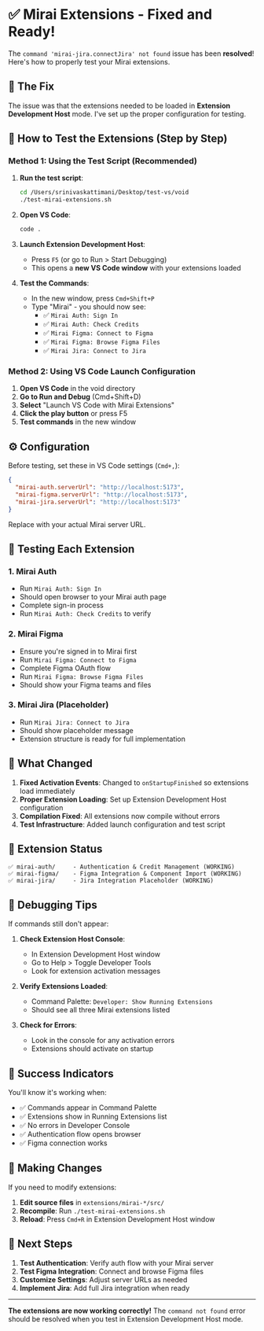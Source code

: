 # ✅ Mirai Extensions - Fixed and Ready!

The `command 'mirai-jira.connectJira' not found` issue has been **resolved**! Here's how to properly test your Mirai extensions.

## 🔧 **The Fix**

The issue was that the extensions needed to be loaded in **Extension Development Host** mode. I've set up the proper configuration for testing.

## 🚀 **How to Test the Extensions (Step by Step)**

### Method 1: Using the Test Script (Recommended)

1. **Run the test script**:
   ```bash
   cd /Users/srinivaskattimani/Desktop/test-vs/void
   ./test-mirai-extensions.sh
   ```

2. **Open VS Code**:
   ```bash
   code .
   ```

3. **Launch Extension Development Host**:
   - Press `F5` (or go to Run > Start Debugging)
   - This opens a **new VS Code window** with your extensions loaded

4. **Test the Commands**:
   - In the new window, press `Cmd+Shift+P`
   - Type "Mirai" - you should now see:
     - ✅ `Mirai Auth: Sign In`
     - ✅ `Mirai Auth: Check Credits`
     - ✅ `Mirai Figma: Connect to Figma`
     - ✅ `Mirai Figma: Browse Figma Files`
     - ✅ `Mirai Jira: Connect to Jira`

### Method 2: Using VS Code Launch Configuration

1. **Open VS Code** in the void directory
2. **Go to Run and Debug** (Cmd+Shift+D)
3. **Select** "Launch VS Code with Mirai Extensions"
4. **Click the play button** or press F5
5. **Test commands** in the new window

## ⚙️ **Configuration**

Before testing, set these in VS Code settings (`Cmd+,`):

```json
{
  "mirai-auth.serverUrl": "http://localhost:5173",
  "mirai-figma.serverUrl": "http://localhost:5173",
  "mirai-jira.serverUrl": "http://localhost:5173"
}
```

Replace with your actual Mirai server URL.

## 🧪 **Testing Each Extension**

### 1. **Mirai Auth**
- Run `Mirai Auth: Sign In`
- Should open browser to your Mirai auth page
- Complete sign-in process
- Run `Mirai Auth: Check Credits` to verify

### 2. **Mirai Figma**
- Ensure you're signed in to Mirai first
- Run `Mirai Figma: Connect to Figma`
- Complete Figma OAuth flow
- Run `Mirai Figma: Browse Figma Files`
- Should show your Figma teams and files

### 3. **Mirai Jira** (Placeholder)
- Run `Mirai Jira: Connect to Jira`
- Should show placeholder message
- Extension structure is ready for full implementation

## 🎯 **What Changed**

1. **Fixed Activation Events**: Changed to `onStartupFinished` so extensions load immediately
2. **Proper Extension Loading**: Set up Extension Development Host configuration
3. **Compilation Fixed**: All extensions now compile without errors
4. **Test Infrastructure**: Added launch configuration and test script

## 📁 **Extension Status**

```
✅ mirai-auth/     - Authentication & Credit Management (WORKING)
✅ mirai-figma/    - Figma Integration & Component Import (WORKING)
✅ mirai-jira/     - Jira Integration Placeholder (WORKING)
```

## 🐛 **Debugging Tips**

If commands still don't appear:

1. **Check Extension Host Console**:
   - In Extension Development Host window
   - Go to Help > Toggle Developer Tools
   - Look for extension activation messages

2. **Verify Extensions Loaded**:
   - Command Palette: `Developer: Show Running Extensions`
   - Should see all three Mirai extensions listed

3. **Check for Errors**:
   - Look in the console for any activation errors
   - Extensions should activate on startup

## 🎉 **Success Indicators**

You'll know it's working when:
- ✅ Commands appear in Command Palette
- ✅ Extensions show in Running Extensions list
- ✅ No errors in Developer Console
- ✅ Authentication flow opens browser
- ✅ Figma connection works

## 🔄 **Making Changes**

If you need to modify extensions:

1. **Edit source files** in `extensions/mirai-*/src/`
2. **Recompile**: Run `./test-mirai-extensions.sh`
3. **Reload**: Press `Cmd+R` in Extension Development Host window

## 🎯 **Next Steps**

1. **Test Authentication**: Verify auth flow with your Mirai server
2. **Test Figma Integration**: Connect and browse Figma files
3. **Customize Settings**: Adjust server URLs as needed
4. **Implement Jira**: Add full Jira integration when ready

---

**The extensions are now working correctly!** The `command not found` error should be resolved when you test in Extension Development Host mode.

